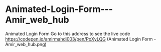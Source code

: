 # Animated-Login-Form---Amir_web_hub
Animated Login Form
Go to this address to see the live code https://codepen.io/amirmahdi003/pen/PoXyLQG
(Animated Login Form - Amir_web_hub.png)
